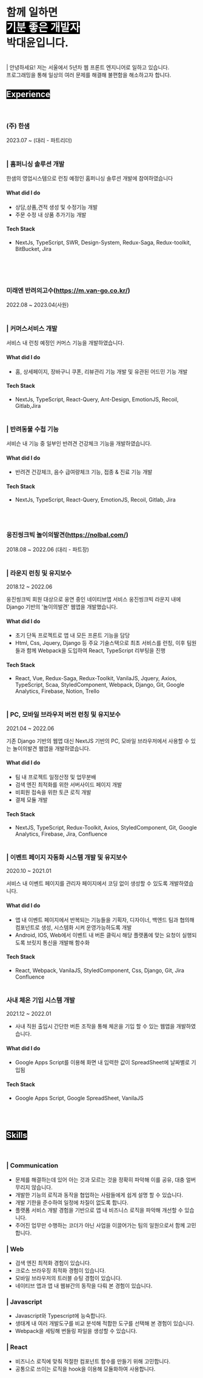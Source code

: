 # 함께 일하면<br> <span style='background-color: black; color: white;'>기분 좋은 개발자</span><br> 박대윤입니다.

<br>
| 안녕하세요! 저는 서울에서 5년차 웹 프론트 엔지니어로 일하고 있습니다.<br>
프로그래밍을 통해 일상의 여러 문제를 해결해 불편함을 해소하고자 합니다.

<br>

## <span style='background-color: black; color: white;'>Experience</span>

<br>

### **(주) 한샘**

2023.07 ~ (대리 - 파트리더)<br><br>

### | 홈퍼니싱 솔루션 개발

한샘의 영업시스템으로 런칭 예정인 홈퍼니싱 솔루션 개발에 참여하였습니다 

#### What did I do

- 상담,상품,견적 생성 및 수정기능 개발
- 주문 수정 내 상품 추가기능 개발

#### Tech Stack

- NextJs, TypeScript, SWR, Design-System, Redux-Saga, Redux-toolkit, BitBucket, Jira<br><br>

<br><br>

### **미래엔 반려의고수(https://m.van-go.co.kr/)**

2022.08 ~ 2023.04(사원)<br><br>

### | 커머스서비스 개발

서비스 내 런칭 예정인 커머스 기능을 개발하였습니다.

#### What did I do

- 홈, 상세페이지, 장바구니 쿠폰, 리뷰관리 기능 개발 및 유관된 어드민 기능 개발

#### Tech Stack

- NextJs, TypeScript, React-Query, Ant-Design, EmotionJS, Recoil, Gitlab,Jira<br><br>

### | 반려동물 수첩 기능

서비슨 내 기능 중 일부인 반려견 건강체크 기능을 개발하였습니다.

#### What did I do

- 반려견 건강체크, 음수 급여량체크 기능, 접종 & 진료 기능 개발

#### Tech Stack

- NextJs, TypeScript, React-Query, EmotionJS, Recoil, Gitlab, Jira

<br><br>

### **웅진씽크빅 놀이의발견(https://nolbal.com/)**

2018.08 ~ 2022.06 (대리 - 파트장)<br><br>

### | 라운지 런칭 및 유지보수

2018.12 ~ 2022.06

웅진씽크빅 회원 대상으로 웅연 중인 네이티브앱 서비스 웅진씽크빅 라운지 내에 Django 기반의 '놀이의발견' 웹앱을 개발했습니다.

#### What did I do

- 초기 단독 프로젝트로 앱 내 모든 프론트 기능을 담당
- Html, Css, Jquery, Django 등 주요 기술스택으로 최초 서비스를 런칭, 이후 팀원들과 함께 Webpack을 도입하여 React, TypeScript 리부팅을 진행

#### Tech Stack

- React, Vue, Redux-Saga, Redux-Toolkit, VanilaJS, Jquery, Axios, TypeScript, Scaa, StyledComponent, Webpack, Django, Git, Google Analytics, Firebase, Notion, Trello<br><br>

### | PC, 모바일 브라우저 버전 런칭 및 유지보수

2021.04 ~ 2022.06

기존 Django 기반의 웹앱 대신 NextJS 기반의 PC, 모바일 브라우저에서 사용할 수 있는 놀이의발견 웹앱을 개발하였습니다.

#### What did I do

- 팀 내 프로젝트 일정산정 및 업무분배
- 검색 엔진 최적화를 위한 서버사이드 페이지 개발
- 비회원 접속을 위한 토큰 로직 개발
- 결제 모듈 개발

#### Tech Stack

- NextJS, TypeScript, Redux-Toolkit, Axios, StyledComponent, Git, Google Analytics, Firebase, Jira, Confluence<br><br>

### | 이벤트 페이지 자동화 시스템 개발 및 유지보수

2020.10 ~ 2021.01

서비스 내 이벤트 페이지를 관리자 페이지에서 코딩 없이 생성할 수 있도록 개발하였습니다.

#### What did I do

- 앱 내 이벤트 페이지에서 반복되는 기능들을 기획자, 디자이너, 백엔드 팀과 협의해 컴포넌트로 생성, 시스템화 시켜 운영가능하도록 개발
- Android, IOS, Web에서 이벤트 내 버튼 클릭시 해당 플랫폼에 맞는 요청이 실행되도록 브릿지 통신을 개발해 함수화

#### Tech Stack

- React, Webpack, VanilaJS, StyledComponent, Css, Django, Git, Jira Confluence<br><br>

### 사내 체온 기입 시스템 개발

2021.12 ~ 2022.01

- 사내 직원 출입시 간단한 버튼 조작을 통해 체온을 기입 할 수 있는 웹앱을 개발하였습니다.

#### What did I do

- Google Apps Script를 이용해 화면 내 입력한 값이 SpreadSheet에 날짜별로 기입됨

#### Tech Stack

- Google Apps Script, Google SpreadSheet, VanilaJS<br><br>

<br>

## <span style='background-color: black; color: white;'>**Skills**</span>

<br>

### | Communication

- 문제를 해결하는데 있어 아는 것과 모르는 것을 정확히 파악해 이를 공유, 대충 얼버무리지 않습니다.
- 개발한 기능의 로직과 동작을 협업하는 사람들에게 쉽게 설명 할 수 있습니다.
- 개발 기한을 준수하여 일정에 차질이 없도록 합니다.
- 플랫폼 서비스 개발 경험을 기반으로 앱 내 비즈니스 로직을 파악해 개선할 수 있습니다.
- 주어진 업무만 수행하는 코더가 아닌 사업을 이끌어가는 팀의 일원으로서 함께 고민합니다.

### | Web

- 검색 엔진 최적화 경험이 있습니다.
- 크로스 브라우징 최적화 경험이 있습니다.
- 모바일 브라우저의 트러블 슈팅 경험이 있습니다.
- 네이티브 앱과 앱 내 웹뷰간의 동작을 다뤄 본 경험이 있습니다.

### | Javascript

- Javascript와 Typescript에 능숙합니다.
- 생태계 내 여러 개발도구를 비교 분석해 적합한 도구를 선택해 본 경험이 있습니다.
- Webpack을 세팅해 번들링 파일을 생성할 수 있습니다.

### | React

- 비즈니스 로직에 맞춰 적절한 컴포넌트 함수를 만들기 위해 고민합니다.
- 공통으로 쓰이는 로직을 hook을 이용해 모듈화하여 사용합니다.
